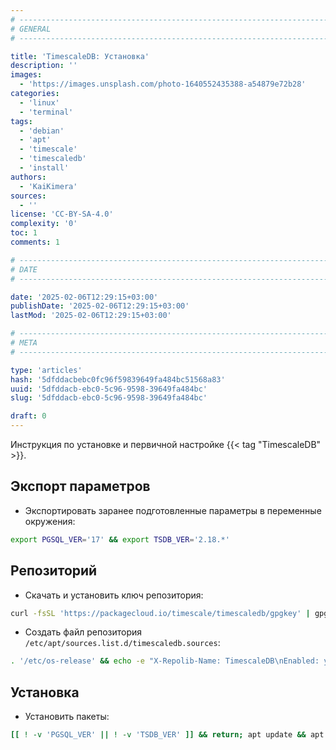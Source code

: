```yaml
---
# -------------------------------------------------------------------------------------------------------------------- #
# GENERAL
# -------------------------------------------------------------------------------------------------------------------- #

title: 'TimescaleDB: Установка'
description: ''
images:
  - 'https://images.unsplash.com/photo-1640552435388-a54879e72b28'
categories:
  - 'linux'
  - 'terminal'
tags:
  - 'debian'
  - 'apt'
  - 'timescale'
  - 'timescaledb'
  - 'install'
authors:
  - 'KaiKimera'
sources:
  - ''
license: 'CC-BY-SA-4.0'
complexity: '0'
toc: 1
comments: 1

# -------------------------------------------------------------------------------------------------------------------- #
# DATE
# -------------------------------------------------------------------------------------------------------------------- #

date: '2025-02-06T12:29:15+03:00'
publishDate: '2025-02-06T12:29:15+03:00'
lastMod: '2025-02-06T12:29:15+03:00'

# -------------------------------------------------------------------------------------------------------------------- #
# META
# -------------------------------------------------------------------------------------------------------------------- #

type: 'articles'
hash: '5dfddacbebc0fc96f59839649fa484bc51568a83'
uuid: '5dfddacb-ebc0-5c96-9598-39649fa484bc'
slug: '5dfddacb-ebc0-5c96-9598-39649fa484bc'

draft: 0
---
```


Инструкция по установке и первичной настройке {{< tag "TimescaleDB" >}}.

<!--more-->

## Экспорт параметров

- Экспортировать заранее подготовленные параметры в переменные окружения:

```bash
export PGSQL_VER='17' && export TSDB_VER='2.18.*'
```

## Репозиторий

- Скачать и установить ключ репозитория:

```bash
curl -fsSL 'https://packagecloud.io/timescale/timescaledb/gpgkey' | gpg --dearmor -o '/etc/apt/keyrings/timescaledb.gpg'
```

- Создать файл репозитория `/etc/apt/sources.list.d/timescaledb.sources`:

```bash
. '/etc/os-release' && echo -e "X-Repolib-Name: TimescaleDB\nEnabled: yes\nTypes: deb\nURIs: https://packagecloud.io/timescale/timescaledb/${ID}\nSuites: ${VERSION_CODENAME}\nComponents: main\nSigned-By: /etc/apt/keyrings/timescaledb.gpg\n" | tee '/etc/apt/sources.list.d/timescaledb.sources' > '/dev/null'
```

## Установка

- Установить пакеты:

```bash
[[ ! -v 'PGSQL_VER' || ! -v 'TSDB_VER' ]] && return; apt update && apt install --yes timescaledb-2-postgresql-${PGSQL_VER}=${TSDB_VER} timescaledb-2-loader-postgresql-${PGSQL_VER}=${TSDB_VER} timescaledb-tools
```
